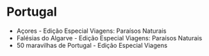 # Portugal

* Açores - Edição Especial Viagens: Paraísos Naturais
* Falésias do Algarve - Edição Especial Viagens: Paraísos Naturais
* 50 maravilhas de Portugal - Edição Especial Viagens